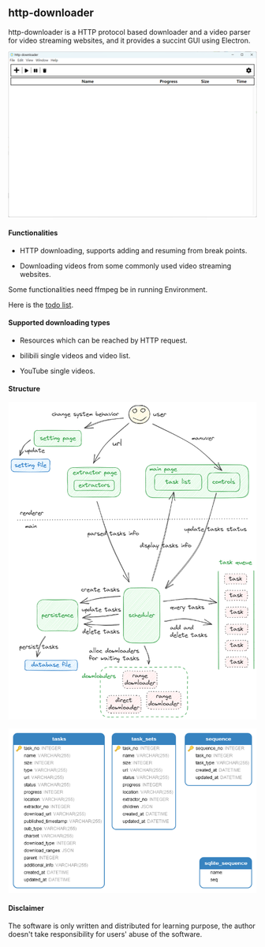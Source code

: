 ## http-downloader

http-downloader is a HTTP protocol based downloader and a video parser for video streaming websites, and it provides a succint GUI using Electron.

![GUI](./resources/GUI.png)

#### Functionalities

- HTTP downloading, supports adding and resuming from break points.

- Downloading videos from some commonly used video streaming websites.

Some functionalities need ffmpeg be in running Environment.

Here is the [todo list](./docs/todo.md).

#### Supported downloading types

- Resources which can be reached by HTTP request.

- bilibili single videos and video list.

- YouTube single videos.

#### Structure

![components structure](./docs/components_structure.png)

![database models](./docs/database_models.png)

#### Disclaimer

The software is only written and distributed for learning purpose, the author doesn't take responsibility for users' abuse of the software.